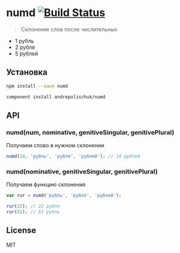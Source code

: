 # numd [![Build Status](https://travis-ci.org/andrepolischuk/numd.svg?branch=master)](https://travis-ci.org/andrepolischuk/numd)

  > Склонение слов после числительных

  * 1 рубль
  * 2 рубля
  * 5 рублей

## Установка

```sh
npm install --save numd
```

```sh
component install andrepolischuk/numd
```

## API

### numd(num, nominative, genitiveSingular, genitivePlural)

  Получаем слово в нужном склонении

```js
numd(14, 'рубль', 'рубля', 'рублей'); // 14 рублей
```

### numd(nominative, genitiveSingular, genitivePlural)

  Получаем функцию склонения

```js
var rur = numd('рубль', 'рубля', 'рублей');

rur(22); // 22 рубля
rur(51); // 51 рубль
```

## License

  MIT
